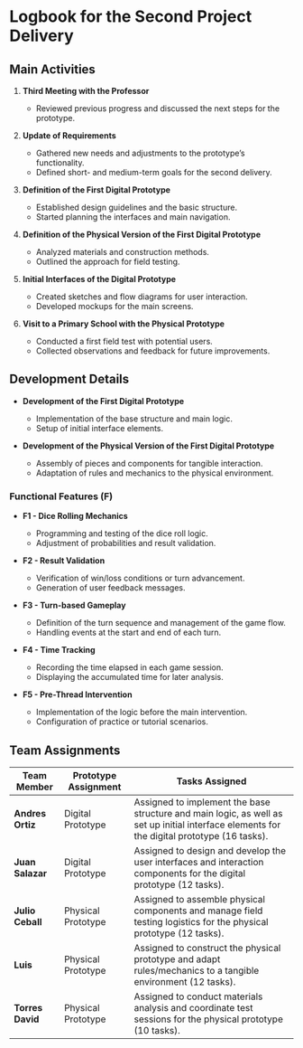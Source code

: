 # Logbook for the Second Project Delivery

## Main Activities

1. **Third Meeting with the Professor**
   - Reviewed previous progress and discussed the next steps for the prototype.

2. **Update of Requirements**
   - Gathered new needs and adjustments to the prototype’s functionality.
   - Defined short- and medium-term goals for the second delivery.

3. **Definition of the First Digital Prototype**
   - Established design guidelines and the basic structure.
   - Started planning the interfaces and main navigation.

4. **Definition of the Physical Version of the First Digital Prototype**
   - Analyzed materials and construction methods.
   - Outlined the approach for field testing.

5. **Initial Interfaces of the Digital Prototype**
   - Created sketches and flow diagrams for user interaction.
   - Developed mockups for the main screens.

6. **Visit to a Primary School with the Physical Prototype**
   - Conducted a first field test with potential users.
   - Collected observations and feedback for future improvements.

## Development Details

- **Development of the First Digital Prototype**  
  - Implementation of the base structure and main logic.
  - Setup of initial interface elements.

- **Development of the Physical Version of the First Digital Prototype**  
  - Assembly of pieces and components for tangible interaction.
  - Adaptation of rules and mechanics to the physical environment.

### Functional Features (F)

- **F1 - Dice Rolling Mechanics**  
  - Programming and testing of the dice roll logic.
  - Adjustment of probabilities and result validation.

- **F2 - Result Validation**  
  - Verification of win/loss conditions or turn advancement.
  - Generation of user feedback messages.

- **F3 - Turn-based Gameplay**  
  - Definition of the turn sequence and management of the game flow.
  - Handling events at the start and end of each turn.

- **F4 - Time Tracking**  
  - Recording the time elapsed in each game session.
  - Displaying the accumulated time for later analysis.

- **F5 - Pre-Thread Intervention**  
  - Implementation of the logic before the main intervention.
  - Configuration of practice or tutorial scenarios.

## Team Assignments

| Team Member       | Prototype Assignment  | Tasks Assigned                                                                                                                                          |
|-------------------|-----------------------|---------------------------------------------------------------------------------------------------------------------------------------------------------|
| **Andres Ortiz**  | Digital Prototype     | Assigned to implement the base structure and main logic, as well as set up initial interface elements for the digital prototype (16 tasks).             |
| **Juan Salazar**  | Digital Prototype     | Assigned to design and develop the user interfaces and interaction components for the digital prototype (12 tasks).                                     |
| **Julio Ceball**  | Physical Prototype    | Assigned to assemble physical components and manage field testing logistics for the physical prototype (12 tasks).                                      |
| **Luis**          | Physical Prototype    | Assigned to construct the physical prototype and adapt rules/mechanics to a tangible environment (12 tasks).                                            |
| **Torres David**  | Physical Prototype    | Assigned to conduct materials analysis and coordinate test sessions for the physical prototype (10 tasks).                                              |
